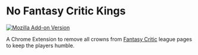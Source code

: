 # No Fantasy Critic Kings

[![Mozilla Add-on Version](https://img.shields.io/amo/v/no-fantasy-critic-kings?style=for-the-badge&link=https%3A%2F%2Faddons.mozilla.org%2Fen-US%2Ffirefox%2Faddon%2Fno-fantasy-critic-kings%2F)](https://addons.mozilla.org/en-US/firefox/addon/no-fantasy-critic-kings/)

A Chrome Extension to remove all crowns from  [Fantasy Critic](https://www.fantasycritic.games) league pages to keep the players humble.